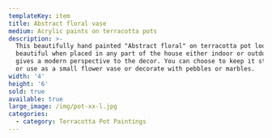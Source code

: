 ```yaml
---
templateKey: item
title: Abstract floral vase
medium: Acrylic paints on terracotta pots
description: >-
  This beautifully hand painted "Abstract floral" on terracotta pot looks
  beautiful when placed in any part of the house either indoor or outdoor. It
  gives a modern perspective to the decor. You can choose to keep it stand alone
  or use as a small flower vase or decorate with pebbles or marbles.
width: '4'
height: '6'
sold: true
available: true
large_image: /img/pot-xx-l.jpg
categories:
  - category: Terracotta Pot Paintings
---
```


